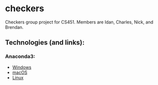 # checkers
Checkers group project for CS451.
Members are Idan, Charles, Nick, and Brendan.

## Technologies (and links):
### Anaconda3:
* [Windows](https://repo.anaconda.com/archive/Anaconda3-2019.03-Windows-x86_64.exe "Anaconda3 Windows")
* [macOS](https://repo.anaconda.com/archive/Anaconda3-2019.03-MacOSX-x86_64.pkg "Anaconda3 Mac")
* [Linux](https://repo.anaconda.com/archive/Anaconda3-2019.03-Linux-x86_64.sh "Anaconda3 Linux")
